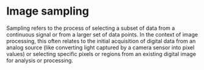 # Image sampling

Sampling refers to the process of selecting a subset of data from a continuous signal or from a larger set of data points. In the context of image processing, this often relates to the initial acquisition of digital data from an analog source (like converting light captured by a camera sensor into pixel values) or selecting specific pixels or regions from an existing digital image for analysis or processing.
